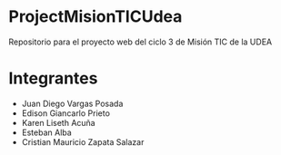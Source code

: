 # ProjectMisionTICUdea
Repositorio para el proyecto web del ciclo 3 de Misión TIC de la UDEA

# Integrantes
* Juan Diego Vargas Posada
* Edison Giancarlo Prieto
* Karen Liseth Acuña
* Esteban Alba 
* Cristian Mauricio Zapata Salazar

